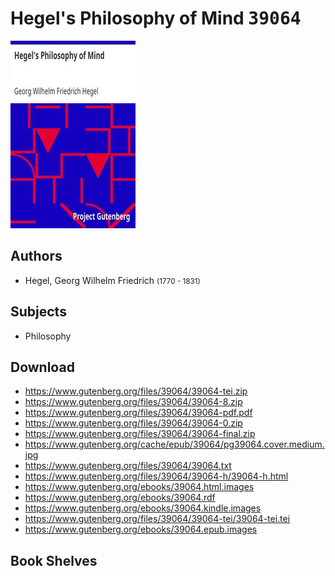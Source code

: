 # Hegel's Philosophy of Mind <kbd>39064</kbd>

![](./cover.medium.jpg "")

## Authors


 - Hegel, Georg Wilhelm Friedrich <small>(1770 - 1831)</small>

## Subjects


 - Philosophy

## Download


 - https://www.gutenberg.org/files/39064/39064-tei.zip
 - https://www.gutenberg.org/files/39064/39064-8.zip
 - https://www.gutenberg.org/files/39064/39064-pdf.pdf
 - https://www.gutenberg.org/files/39064/39064-0.zip
 - https://www.gutenberg.org/files/39064/39064-final.zip
 - https://www.gutenberg.org/cache/epub/39064/pg39064.cover.medium.jpg
 - https://www.gutenberg.org/files/39064/39064.txt
 - https://www.gutenberg.org/files/39064/39064-h/39064-h.html
 - https://www.gutenberg.org/ebooks/39064.html.images
 - https://www.gutenberg.org/ebooks/39064.rdf
 - https://www.gutenberg.org/ebooks/39064.kindle.images
 - https://www.gutenberg.org/files/39064/39064-tei/39064-tei.tei
 - https://www.gutenberg.org/ebooks/39064.epub.images

## Book Shelves


